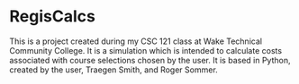 # RegisCalcs
This is a project created during my CSC 121 class at Wake Technical Community College. It is a simulation which is intended to calculate costs associated with course selections chosen by the user. It is based in Python, created by the user, Traegen Smith, and Roger Sommer.
